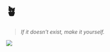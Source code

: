 # 🪴

> *If it doesn't exist, make it yourself.*

<img src="https://grs.hoshiiro.vercel.app/api/top-langs/?username=hoshiiro&hide=mcfunction&layout=compact">
